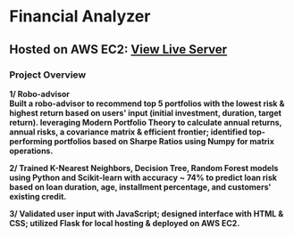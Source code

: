 # Financial Analyzer

## Hosted on AWS EC2: [View Live Server](http://3.135.214.34:5000/)<br>

### Project Overview
<b>1/ Robo-advisor<b><br>
Built a robo-advisor to recommend top 5 portfolios with the lowest risk & highest return based on users' input (initial investment, duration, target return). leveraging Modern Portfolio Theory to calculate annual returns, annual risks, a covariance matrix & efficient frontier; identified top-performing portfolios based on Sharpe Ratios using Numpy for matrix operations.<br>

2/ Trained K-Nearest Neighbors, Decision Tree, Random Forest models using Python and Scikit-learn with accuracy ~ 74% to predict loan risk based on loan duration, age, installment percentage, and customers' existing credit.<br>

3/ Validated user input with JavaScript; designed interface with HTML & CSS; utilized Flask for local hosting & deployed on AWS EC2.

